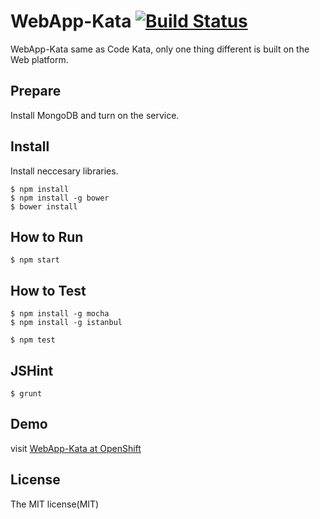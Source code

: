# WebApp-Kata [![Build Status](https://travis-ci.org/DonaldIsFreak/WebApp-Kata.png?branch=master)](https://travis-ci.org/DonaldIsFreak/WebApp-Kata)

WebApp-Kata same as Code Kata, only one thing different is built on the Web platform.

## Prepare

Install MongoDB and turn on the service.

## Install

Install neccesary libraries.

```shell
$ npm install
$ npm install -g bower
$ bower install
```

## How to Run

```shell
$ npm start
```
## How to Test

```shell
$ npm install -g mocha
$ npm install -g istanbul

$ npm test
```

## JSHint

```
$ grunt
```

## Demo

visit [WebApp-Kata at OpenShift](http://nodejstut-donaldisfreak.rhcloud.com/)

## License

The MIT license(MIT)
